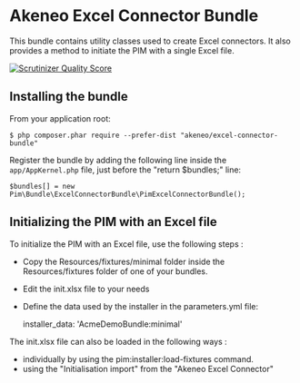 Akeneo Excel Connector Bundle
=============================

This bundle contains utility classes used to create Excel connectors.
It also provides a method to initiate the PIM with a single Excel file.

[![Scrutinizer Quality Score](https://scrutinizer-ci.com/g/akeneo/ExcelConnectorBundle/badges/quality-score.png?s=9732bdac97b997021b1c925f923ecbf405a509d4)](https://scrutinizer-ci.com/g/akeneo/ExcelConnectorBundle/)

Installing the bundle
---------------------
From your application root:

    $ php composer.phar require --prefer-dist "akeneo/excel-connector-bundle"

Register the bundle by adding the following line inside the `app/AppKernel.php` file, just before the "return $bundles;" line:

    $bundles[] = new Pim\Bundle\ExcelConnectorBundle\PimExcelConnectorBundle();


Initializing the PIM with an Excel file
---------------------------------------

To initialize the PIM with an Excel file, use the following steps :

 * Copy the Resources/fixtures/minimal folder inside the Resources/fixtures folder of one of your bundles.
 * Edit the init.xlsx file to your needs
 * Define the data used by the installer in the parameters.yml file:

    installer_data: 'AcmeDemoBundle:minimal'

The init.xlsx file can also be loaded in the following ways :

 * individually by using the pim:installer:load-fixtures command.
 * using the "Initialisation import" from the "Akeneo Excel Connector"

